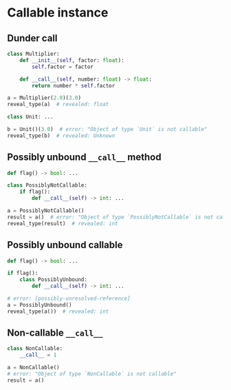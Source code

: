 # Callable instance

## Dunder call

```py
class Multiplier:
    def __init__(self, factor: float):
        self.factor = factor

    def __call__(self, number: float) -> float:
        return number * self.factor

a = Multiplier(2.0)(3.0)
reveal_type(a)  # revealed: float

class Unit: ...

b = Unit()(3.0)  # error: "Object of type `Unit` is not callable"
reveal_type(b)  # revealed: Unknown
```

## Possibly unbound `__call__` method

```py
def flag() -> bool: ...

class PossiblyNotCallable:
    if flag():
        def __call__(self) -> int: ...

a = PossiblyNotCallable()
result = a()  # error: "Object of type `PossiblyNotCallable` is not callable (possibly unbound `__call__` method)"
reveal_type(result)  # revealed: int
```

## Possibly unbound callable

```py
def flag() -> bool: ...

if flag():
    class PossiblyUnbound:
        def __call__(self) -> int: ...

# error: [possibly-unresolved-reference]
a = PossiblyUnbound()
reveal_type(a())  # revealed: int
```

## Non-callable `__call__`

```py
class NonCallable:
    __call__ = 1

a = NonCallable()
# error: "Object of type `NonCallable` is not callable"
result = a()
```
